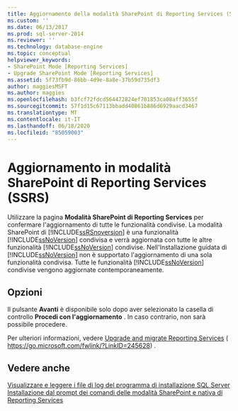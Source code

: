 ```yaml
---
title: Aggiornamento della modalità SharePoint di Reporting Services (SSRS) | Microsoft Docs
ms.custom: ''
ms.date: 06/13/2017
ms.prod: sql-server-2014
ms.reviewer: ''
ms.technology: database-engine
ms.topic: conceptual
helpviewer_keywords:
- SharePoint Mode [Reporting Services]
- Upgrade SharePoint Mode [Reporting Services]
ms.assetid: 5f73fb9d-86bb-4d9e-8a8e-37b59d735df3
author: maggiesMSFT
ms.author: maggies
ms.openlocfilehash: b3fcf72fdcd564472824ef701853ca08aff3655f
ms.sourcegitcommit: 57f1d15c67113bbadd40861b886d6929aacd3467
ms.translationtype: MT
ms.contentlocale: it-IT
ms.lasthandoff: 06/18/2020
ms.locfileid: "85059003"
---
```

# <a name="reporting-services-sharepoint-mode-upgrade-ssrs"></a>Aggiornamento in modalità SharePoint di Reporting Services (SSRS)
  Utilizzare la pagina **Modalità SharePoint di Reporting Services** per confermare l'aggiornamento di tutte le funzionalità condivise. La modalità SharePoint di [!INCLUDE[ssRSnoversion](../../includes/ssrsnoversion-md.md)] è una funzionalità [!INCLUDE[ssNoVersion](../../includes/ssnoversion-md.md)] condivisa e verrà aggiornata con tutte le altre funzionalità [!INCLUDE[ssNoVersion](../../includes/ssnoversion-md.md)] condivise. Nell'Installazione guidata di [!INCLUDE[ssNoVersion](../../includes/ssnoversion-md.md)] non è supportato l'aggiornamento di una sola funzionalità condivisa. Tutte le funzionalità [!INCLUDE[ssNoVersion](../../includes/ssnoversion-md.md)] condivise vengono aggiornate contemporaneamente.  
  
## <a name="options"></a>Opzioni  
 Il pulsante **Avanti** è disponibile solo dopo aver selezionato la casella di controllo **Procedi con l'aggiornamento** . In caso contrario, non sarà possibile procedere.  
  
 Per ulteriori informazioni, vedere [Upgrade and migrate Reporting Services](https://go.microsoft.com/fwlink/?LinkID=245628) ( https://go.microsoft.com/fwlink/?LinkID=245628) .  
  
## <a name="see-also"></a>Vedere anche  
 [Visualizzare e leggere i file di log del programma di installazione SQL Server](https://technet.microsoft.com/library/ms143702\(v=sql.110\).aspx)   
 [Installazione dal prompt dei comandi delle modalità SharePoint e nativa di Reporting Services](https://go.microsoft.com/fwlink/?LinkId=217620)  
  
  
